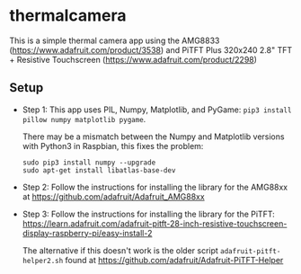 # thermalcamera

This is a simple thermal camera app using the AMG8833 (https://www.adafruit.com/product/3538) and PiTFT Plus 320x240 2.8" TFT + Resistive Touchscreen (https://www.adafruit.com/product/2298)

## Setup

 * Step 1: This app uses PIL, Numpy, Matplotlib, and PyGame: `pip3 install pillow numpy matplotlib pygame`.
 
   There may be a mismatch between the Numpy and Matplotlib versions with Python3 in Raspbian, this fixes the problem:
   
       sudo pip3 install numpy --upgrade
       sudo apt-get install libatlas-base-dev

 * Step 2: Follow the instructions for installing the library for the AMG88xx at https://github.com/adafruit/Adafruit_AMG88xx
 
 * Step 3: Follow the instructions for installing the library for the PiTFT: https://learn.adafruit.com/adafruit-pitft-28-inch-resistive-touchscreen-display-raspberry-pi/easy-install-2
 
   The alternative if this doesn't work is the older script `adafruit-pitft-helper2.sh` found at https://github.com/adafruit/Adafruit-PiTFT-Helper
   
   
